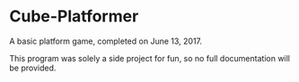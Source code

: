 # Cube-Platformer
A basic platform game, completed on June 13, 2017.

This program was solely a side project for fun, so no full documentation will be provided.

